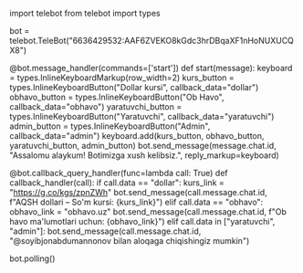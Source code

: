 import telebot
from telebot import types

bot = telebot.TeleBot("6636429532:AAF6ZVEKO8kGdc3hrDBqaXF1nHoNUXUCQX8")

@bot.message_handler(commands=['start'])
def start(message):
    keyboard = types.InlineKeyboardMarkup(row_width=2)
    kurs_button = types.InlineKeyboardButton("Dollar kursi", callback_data="dollar")
    obhavo_button = types.InlineKeyboardButton("Ob Havo", callback_data="obhavo")
    yaratuvchi_button = types.InlineKeyboardButton("Yaratuvchi", callback_data="yaratuvchi")
    admin_button = types.InlineKeyboardButton("Admin", callback_data="admin")
    keyboard.add(kurs_button, obhavo_button, yaratuvchi_button, admin_button)
    bot.send_message(message.chat.id, "Assalomu alaykum! Botimizga xush kelibsiz.", reply_markup=keyboard)

@bot.callback_query_handler(func=lambda call: True)
def callback_handler(call):
    if call.data == "dollar":
        kurs_link = "https://g.co/kgs/zpnZWh"
        bot.send_message(call.message.chat.id, f"AQSH dollari – So'm kursi: {kurs_link}")
    elif call.data == "obhavo":
        obhavo_link = "obhavo.uz"
        bot.send_message(call.message.chat.id, f"Ob havo ma'lumotlari uchun: {obhavo_link}")
    elif call.data in ["yaratuvchi", "admin"]:
        bot.send_message(call.message.chat.id, "@soyibjonabdumannonov bilan aloqaga chiqishingiz mumkin")

bot.polling()

